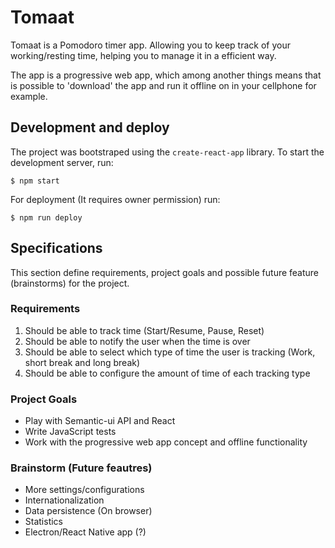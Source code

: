 # Tomaat

Tomaat is a Pomodoro timer app. Allowing you to keep track of your working/resting time, helping you to manage it in a efficient way.

The app is a progressive web app, which among another things means that is possible to 'download' the app and run it offline on in your cellphone for example.

## Development and deploy

The project was bootstraped using the `create-react-app` library. To start the development server, run:

```
$ npm start
```

For deployment (It requires owner permission) run:

```
$ npm run deploy
```

## Specifications

This section define requirements, project goals and possible future feature (brainstorms) for the project.

### Requirements

1.  Should be able to track time (Start/Resume, Pause, Reset)
2.  Should be able to notify the user when the time is over
3.  Should be able to select which type of time the user is tracking (Work, short break and long break)
4.  Should be able to configure the amount of time of each tracking type

### Project Goals

* Play with Semantic-ui API and React
* Write JavaScript tests
* Work with the progressive web app concept and offline functionality

### Brainstorm (Future feautres)

* More settings/configurations
* Internationalization
* Data persistence (On browser)
* Statistics
* Electron/React Native app (?)
